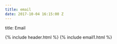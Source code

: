 ```yaml
---
title: email
date: 2017-10-04 16:15:00 Z
---
```


title: Email

{% include header.html %} 
{% include email1.html %} 
